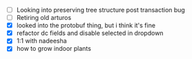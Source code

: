 * [ ] Looking into preserving tree structure post transaction bug
* [ ] Retiring old arturos
* [x] looked into the protobuf thing, but i think it's fine
* [x] refactor dc fields and disable selected in dropdown
* [x] 1:1 with nadeesha
* [x] how to grow indoor plants
